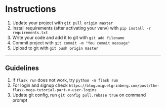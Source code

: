 # Instructions
1. Update your project with 
`git pull origin master`
2. Install requirements (after activating your venv) with `pip install -r requirements.txt`
3. Write your code and add it to git with `git add filename`
4. Commit project with `git commit -m "You commit message"`
5. Upload to git with `git push origin master`
<hr>

## Guidelines 
1. If `flask run` does not work, try `python -m flask run` 
2. For login and signup check `https://blog.miguelgrinberg.com/post/the-flask-mega-tutorial-part-v-user-logins`
3. Update git config, run `git config pull.rebase true` on command prompt
